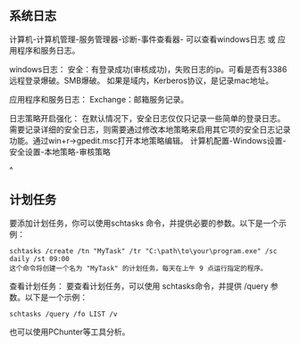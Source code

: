 ## **系统日志**
计算机-计算机管理-服务管理器-诊断-事件查看器-
可以查看windows日志 或 应用程序和服务日志。

windows日志：
安全：有登录成功(审核成功)，失败日志的ip。可看是否有3386远程登录爆破。SMB爆破。
如果是域内，Kerberos协议，是记录mac地址。

应用程序和服务日志：
Exchange：邮箱服务记录。

日志策略开启强化：
在默认情况下，安全日志仅仅只记录一些简单的登录日志。需要记录详细的安全日志，则需要通过修改本地策略来启用其它项的安全日志记录功能。通过win+r->gpedit.msc打开本地策略编辑。
计算机配置-Windows设置-安全设置-本地策略-审核策略

^
## **计划任务**

要添加计划任务，你可以使用schtasks 命令，并提供必要的参数。以下是一个示例：
```
schtasks /create /tn "MyTask" /tr "C:\path\to\your\program.exe" /sc daily /st 09:00
这个命令将创建一个名为 "MyTask" 的计划任务，每天在上午 9 点运行指定的程序。
```

查看计划任务：
要查看计划任务，可以使用 schtasks命令，并提供 /query 参数。以下是一个示例：
```
schtasks /query /fo LIST /v
```
也可以使用PChunter等工具分析。
